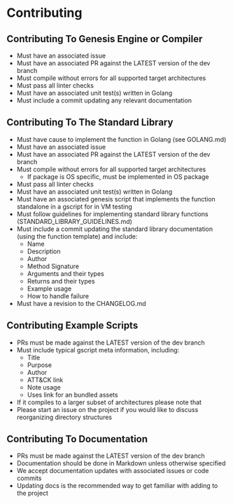 
# Contributing

## Contributing To Genesis Engine or Compiler
- Must have an associated issue
- Must have an associated PR against the LATEST version of the dev branch
- Must compile without errors for all supported target architectures
- Must pass all linter checks
- Must have an associated unit test(s) written in Golang
- Must include a commit updating any relevant documentation

## Contributing To The Standard Library

- Must have cause to implement the function in Golang (see GOLANG.md)
- Must have an associated issue
- Must have an associated PR against the LATEST version of the dev branch
- Must compile without errors for all supported target architectures
  - If package is OS specific, must be implemented in OS package
- Must pass all linter checks
- Must have an associated unit test(s) written in Golang
- Must have an associated genesis script that implements the function standalone in a gscript for in VM testing
- Must follow guidelines for implementing standard library functions (STANDARD_LIBRARY_GUIDELINES.md)
- Must include a commit updating the standard library documentation (using the function template) and include:
  - Name
  - Description
  - Author
  - Method Signature
  - Arguments and their types
  - Returns and their types
  - Example usage
  - How to handle failure
- Must have a revision to the CHANGELOG.md

## Contributing Example Scripts
- PRs must be made against the LATEST version of the dev branch
- Must include typical gscript meta information, including:
  - Title
  - Purpose
  - Author
  - ATT&CK link
  - Note usage
  - Uses link for an bundled assets
- If it compiles to a larger subset of architectures please note that
- Please start an issue on the project if you would like to discuss reorganizing directory structures

## Contributing To Documentation
- PRs must be made against the LATEST version of the dev branch
- Documentation should be done in Markdown unless otherwise specified
- We accept documentation updates with associated issues or code commits
- Updating docs is the recommended way to get familiar with adding to the project
